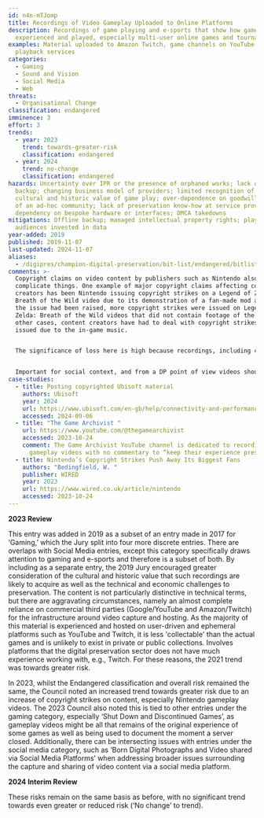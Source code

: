 ```yaml
---
id: n4n-mTJomp
title: Recordings of Video Gameplay Uploaded to Online Platforms
description: Recordings of game playing and e-sports that show how games are
  experienced and played, especially multi-user online games and tournaments.
examples: Material uploaded to Amazon Twitch, game channels on YouTube and other
  playback services
categories:
  - Gaming
  - Sound and Vision
  - Social Media
  - Web
threats:
  - Organisational Change
classification: endangered
imminence: 3
effort: 3
trends:
  - year: 2023
    trend: towards-greater-risk
    classification: endangered
  - year: 2024
    trend: no-change
    classification: endangered
hazards: Uncertainty over IPR or the presence of orphaned works; lack of offline
  backup; changing business model of providers; limited recognition of the
  cultural and historic value of game play; over-dependence on goodwill subsidy
  of an ad-hoc community; lack of preservation know-how at service providers;
  dependency on bespoke hardware or interfaces; DMCA takedowns
mitigations: Offline backup; managed intellectual property rights; players and
  audiences invested in data
year-added: 2019
published: 2019-11-07
last-updated: 2024-11-07
aliases:
  - /digipres/champion-digital-preservation/bit-list/endangered/bitlist-recordings-of-video-game-play
comments: >-
  Copyright claims on video content by publishers such as Nintendo also
  complicate things. One example of major copyright claims affecting content
  creators has been Nintendo issuing copyright strikes on a Legend of Zelda:
  Breath of the Wild video due to its demonstration of a fan-made mod and, once
  the issue had been raised, more copyright strikes were issued on Legend of
  Zelda: Breath of the Wild videos that did not contain footage of the mod. In
  other cases, content creators have had to deal with copyright strikes being
  issued due to the in-game music.


  The significance of loss here is high because recordings, including commentary, and onscreen interactions with other players, seem likely to be the best way of preserving the experience of playing certain games at certain times. We are familiar with the challenges of preserving video, but we need to think about how established approaches will work in the context of the aggravating circumstances outlined above. There is a degree of urgency associated with working out how (legally and technically) preserving the materials that they hold may be preserved.


  Important for social context, and from a DP point of view videos should not be too hard, but if we are capturing the experience to inform digital preservation actions and intents, then do not these videos exist in places such as YouTube and wouldn't they be brought in as part of the 'documentary' evidence of DP actions taken on the game or sports that have come into the archive?
case-studies:
  - title: Posting copyrighted Ubisoft material
    authors: Ubisoft
    year: 2024
    url: https://www.ubisoft.com/en-gb/help/connectivity-and-performance/article/posting-copyrighted-ubisoft-material/000062649
    accessed: 2024-09-06
  - title: "The Game Archivist "
    url: https://www.youtube.com/@thegamearchivist
    accessed: 2023-10-24
    comment: The Game Archivist YouTube channel is dedicated to recording full
      gameplay videos with no commentary to “keep their experience preserved”.
  - title: Nintendo’s Copyright Strikes Push Away Its Biggest Fans
    authors: "Bedingfield, W. "
    publisher: WIRED
    year: 2023
    url: https://www.wired.co.uk/article/nintendo
    accessed: 2023-10-24
---
```

**2023 Review**

This entry was added in 2019 as a subset of an entry made in 2017 for ‘Gaming,’ which the Jury split into four more discrete entries. There are overlaps with Social Media entries, except this category specifically draws attention to gaming and e-sports and therefore is a subset of both. By including as a separate entry, the 2019 Jury encouraged greater consideration of the cultural and historic value that such recordings are likely to acquire as well as the technical and economic challenges to preservation. The content is not particularly distinctive in technical terms, but there are aggravating circumstances, namely an almost complete reliance on commercial third parties (Google/YouTube and Amazon/Twitch) for the infrastructure around video capture and hosting. As the majority of this material is experienced and hosted on user-driven and ephemeral platforms such as YouTube and Twitch, it is less 'collectable' than the actual games and is unlikely to exist in private or public collections. Involves platforms that the digital preservation sector does not have much experience working with, e.g., Twitch. For these reasons, the 2021 trend was towards greater risk.

In 2023, whilst the Endangered classification and overall risk remained the same, the Council noted an increased trend towards greater risk due to an increase of copyright strikes on content, especially Nintendo gameplay videos. The 2023 Council also noted this is tied to other entries under the gaming category, especially ‘Shut Down and Discontinued Games’, as gameplay videos might be all that remains of the original experience of some games as well as being used to document the moment a server closed. Additionally, there can be intersecting issues with entries under the social media category, such as ‘Born Digital Photographs and Video shared via Social Media Platforms’ when addressing broader issues surrounding the capture and sharing of video content via a social media platform.

**2024 Interim Review**

These risks remain on the same basis as before, with no significant trend towards even greater or reduced risk (‘No change’ to trend).
